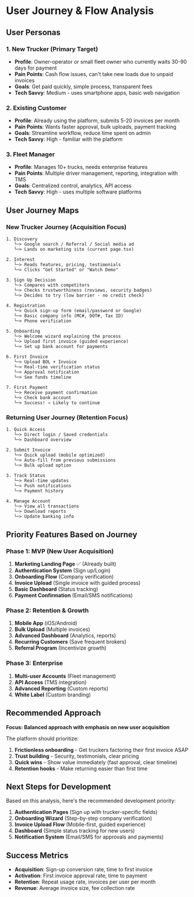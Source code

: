 # User Journey & Flow Analysis

## User Personas

### 1. New Trucker (Primary Target)
- **Profile**: Owner-operator or small fleet owner who currently waits 30-90 days for payment
- **Pain Points**: Cash flow issues, can't take new loads due to unpaid invoices
- **Goals**: Get paid quickly, simple process, transparent fees
- **Tech Savvy**: Medium - uses smartphone apps, basic web navigation

### 2. Existing Customer
- **Profile**: Already using the platform, submits 5-20 invoices per month
- **Pain Points**: Wants faster approval, bulk uploads, payment tracking
- **Goals**: Streamline workflow, reduce time spent on admin
- **Tech Savvy**: High - familiar with the platform

### 3. Fleet Manager
- **Profile**: Manages 10+ trucks, needs enterprise features
- **Pain Points**: Multiple driver management, reporting, integration with TMS
- **Goals**: Centralized control, analytics, API access
- **Tech Savvy**: High - uses multiple software platforms

## User Journey Maps

### New Trucker Journey (Acquisition Focus)

```
1. Discovery
   └─> Google search / Referral / Social media ad
   └─> Lands on marketing site (current page.tsx)

2. Interest
   └─> Reads features, pricing, testimonials
   └─> Clicks "Get Started" or "Watch Demo"

3. Sign Up Decision
   └─> Compares with competitors
   └─> Checks trustworthiness (reviews, security badges)
   └─> Decides to try (low barrier - no credit check)

4. Registration
   └─> Quick sign-up form (email/password or Google)
   └─> Basic company info (MC#, DOT#, Tax ID)
   └─> Phone verification

5. Onboarding
   └─> Welcome wizard explaining the process
   └─> Upload first invoice (guided experience)
   └─> Set up bank account for payments

6. First Invoice
   └─> Upload BOL + Invoice
   └─> Real-time verification status
   └─> Approval notification
   └─> See funds timeline

7. First Payment
   └─> Receive payment confirmation
   └─> Check bank account
   └─> Success! → Likely to continue
```

### Returning User Journey (Retention Focus)

```
1. Quick Access
   └─> Direct login / Saved credentials
   └─> Dashboard overview

2. Submit Invoice
   └─> Quick upload (mobile optimized)
   └─> Auto-fill from previous submissions
   └─> Bulk upload option

3. Track Status
   └─> Real-time updates
   └─> Push notifications
   └─> Payment history

4. Manage Account
   └─> View all transactions
   └─> Download reports
   └─> Update banking info
```

## Priority Features Based on Journey

### Phase 1: MVP (New User Acquisition)
1. **Marketing Landing Page** ✅ (Already built)
2. **Authentication System** (Sign up/Login)
3. **Onboarding Flow** (Company verification)
4. **Invoice Upload** (Single invoice with guided process)
5. **Basic Dashboard** (Status tracking)
6. **Payment Confirmation** (Email/SMS notifications)

### Phase 2: Retention & Growth
1. **Mobile App** (iOS/Android)
2. **Bulk Upload** (Multiple invoices)
3. **Advanced Dashboard** (Analytics, reports)
4. **Recurring Customers** (Save frequent brokers)
5. **Referral Program** (Incentivize growth)

### Phase 3: Enterprise
1. **Multi-user Accounts** (Fleet management)
2. **API Access** (TMS integration)
3. **Advanced Reporting** (Custom reports)
4. **White Label** (Custom branding)

## Recommended Approach

**Focus: Balanced approach with emphasis on new user acquisition**

The platform should prioritize:
1. **Frictionless onboarding** - Get truckers factoring their first invoice ASAP
2. **Trust building** - Security, testimonials, clear pricing
3. **Quick wins** - Show value immediately (fast approval, clear timeline)
4. **Retention hooks** - Make returning easier than first time

## Next Steps for Development

Based on this analysis, here's the recommended development priority:

1. **Authentication Pages** (Sign up with trucker-specific fields)
2. **Onboarding Wizard** (Step-by-step company verification)
3. **Invoice Upload Flow** (Mobile-first, guided experience)
4. **Dashboard** (Simple status tracking for new users)
5. **Notification System** (Email/SMS for approvals and payments)

## Success Metrics

- **Acquisition**: Sign-up conversion rate, time to first invoice
- **Activation**: First invoice approval rate, time to payment
- **Retention**: Repeat usage rate, invoices per user per month
- **Revenue**: Average invoice size, fee collection rate
